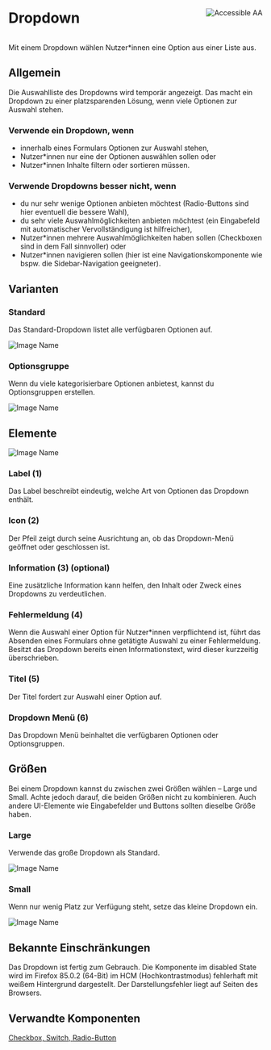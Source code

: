 <div style="display: inline-flex; align-items: center; justify-content: space-between; width: 100%;">
    <h1>Dropdown</h1>
    <img src="assets/aa.png" alt="Accessible AA" />
</div>

Mit einem Dropdown wählen Nutzer*innen eine Option aus einer Liste aus.

## Allgemein

Die Auswahlliste des Dropdowns wird temporär angezeigt. Das macht ein Dropdown zu einer platzsparenden Lösung, wenn viele Optionen zur Auswahl stehen.

### Verwende ein Dropdown, wenn

* innerhalb eines Formulars Optionen zur Auswahl stehen,
* Nutzer*innen nur eine der Optionen auswählen sollen oder
* Nutzer*innen Inhalte filtern oder sortieren müssen.

### Verwende Dropdowns besser nicht, wenn

* du nur sehr wenige Optionen anbieten möchtest (Radio-Buttons sind hier eventuell die bessere Wahl),
* du sehr viele Auswahlmöglichkeiten anbieten möchtest (ein Eingabefeld mit automatischer Vervollständigung ist hilfreicher),
* Nutzer*innen mehrere Auswahlmöglichkeiten haben sollen (Checkboxen sind in dem Fall sinnvoller) oder
* Nutzer*innen navigieren sollen (hier ist eine Navigationskomponente wie bspw. die Sidebar-Navigation geeigneter).

## Varianten

### Standard

Das Standard-Dropdown listet alle verfügbaren Optionen auf.

![Image Name](assets/3_components/select-box/Dropdown.png)

### Optionsgruppe

Wenn du viele kategorisierbare Optionen anbietest, kannst du Optionsgruppen erstellen.

![Image Name](assets/3_components/select-box/Dropdown-optionsgruppe.png)

## Elemente

![Image Name](assets/3_components/select-box/Elemente.png)

### Label (1)

Das Label beschreibt eindeutig, welche Art von Optionen das Dropdown enthält.

### Icon (2)

Der Pfeil zeigt durch seine Ausrichtung an, ob das Dropdown-Menü geöffnet oder geschlossen ist.

### Information (3) (optional)

Eine zusätzliche Information kann helfen, den Inhalt oder Zweck eines Dropdowns zu verdeutlichen.

### Fehlermeldung (4)

Wenn die Auswahl einer Option für Nutzer*innen verpflichtend ist, führt das Absenden eines Formulars ohne getätigte Auswahl zu einer Fehlermeldung. Besitzt das Dropdown bereits einen Informationstext, wird dieser kurzzeitig überschrieben.

### Titel (5)

Der Titel fordert zur Auswahl einer Option auf.

### Dropdown Menü (6)

Das Dropdown Menü beinhaltet die verfügbaren Optionen oder Optionsgruppen.

## Größen

Bei einem Dropdown kannst du zwischen zwei Größen wählen – Large und Small. Achte jedoch darauf, die beiden Größen nicht zu kombinieren. Auch andere UI-Elemente wie Eingabefelder und Buttons sollten dieselbe Größe haben.

### Large

Verwende das große Dropdown als Standard.

![Image Name](assets/3_components/select-box/dropdown-gross.png)

### Small

Wenn nur wenig Platz zur Verfügung steht, setze das kleine Dropdown ein.

![Image Name](assets/3_components/select-box/dropdown-klein.png)

## Bekannte Einschränkungen
Das Dropdown ist fertig zum Gebrauch. Die Komponente im disabled State wird im Firefox 85.0.2 (64-Bit) im HCM (Hochkontrastmodus) fehlerhaft mit weißem Hintergrund dargestellt.
Der Darstellungsfehler liegt auf Seiten des Browsers.

## Verwandte Komponenten

<a href="?path=/usage/components-checkbox--standard">Checkbox, </a>
<a href="?path=/usage/components-switch--standard">Switch, </a>
<a href="?path=/usage/components-radiobutton--standard">Radio-Button</a>